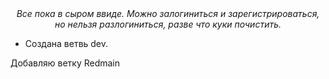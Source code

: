<center>
  <i>
    Все пока в сыром ввиде. Можно залогиниться и зарегистрироваться, но нельзя разлогиниться, разве что куки почистить.
  </i>
</center>
<ul>
  <li>Создана ветвь dev.</li>
</ul>
Добавляю ветку Redmain
